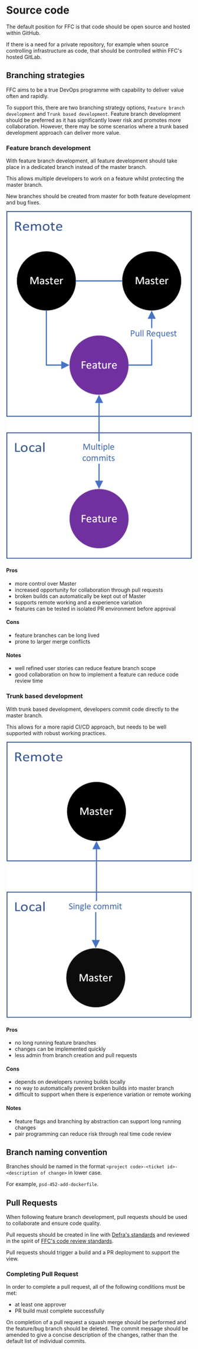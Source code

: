 # Source code
The default position for FFC is that code should be open source and hosted within GitHub.  

If there is a need for a private repository, for example when source controlling infrastructure as code, that should be controlled within FFC's hosted GitLab.  

## Branching strategies
FFC aims to be a true DevOps programme with capability to deliver value often and rapidly.

To support this, there are two branching strategy options, `Feature branch development` and `Trunk based development`.  Feature branch development should be preferred as it has significantly lower risk and promotes more collaboration.  However, there may be some scenarios where a trunk based development approach can deliver more value.

### Feature branch development
With feature branch development, all feature development should take place in a dedicated branch instead of the master branch. 

This allows multiple developers to work on a feature whilst protecting the master branch. 

New branches should be created from master for both feature development and bug fixes.

![Feature branch development](/docs/images/feature-branch-development.png)

#### Pros
- more control over Master​
- increased opportunity for collaboration through pull requests​
- broken builds can automatically be kept out of Master​
- supports remote working and a experience variation​
- features can be tested in isolated PR environment before approval​

#### Cons
- feature branches can be long lived
- prone to larger merge conflicts

#### Notes
- well refined user stories can reduce feature branch scope
- good collaboration on how to implement a feature can reduce code review time

### Trunk based development
With trunk based development, developers commit code directly to the master branch.

This allows for a more rapid CI/CD approach, but needs to be well supported with robust working practices.  

![Trunk based development](/docs/images/trunk-based-development.png)

#### Pros
- no long running feature branches
- changes can be implemented quickly
- less admin from branch creation and pull requests

#### Cons
- depends on developers running builds locally
- no way to automatically prevent broken builds into master branch
- difficult to support when there is experience variation or remote working

#### Notes
- feature flags and branching by abstraction can support long running changes
- pair programming can reduce risk through real time code review

## Branch naming convention
Branches should be named in the format `<project code>-<ticket id>-<description of change>` in lower case. 

For example, `psd-452-add-dockerfile`.

## Pull Requests
When following feature branch development, pull requests should be used to collaborate and ensure code quality.

Pull requests should be created in line with [Defra's standards](https://github.com/DEFRA/software-development-standards/blob/master/processes/pull_requests.md) and reviewed in the spirit of [FFC's code review standards](/docs/code-review.md).

Pull requests should trigger a build and a PR deployment to support the view.

### Completing Pull Request
In order to complete a pull request, all of the following conditions must be met:
- at least one approver
- PR build must complete successfully

On completion of a pull request a squash merge should be performed and the feature/bug branch should be deleted.  The commit message should be amended to give a concise description of the changes, rather than the default list of individual commits.
